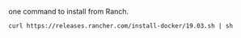 one command to install from Ranch. 

```
curl https://releases.rancher.com/install-docker/19.03.sh | sh
```

